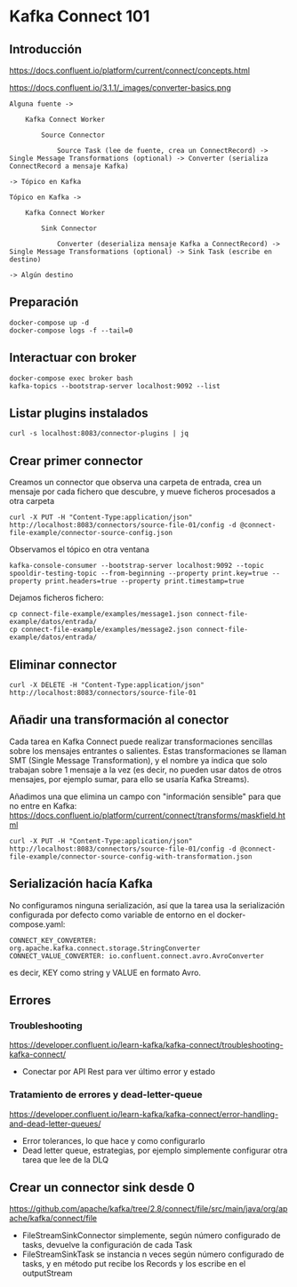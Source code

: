 # Kafka Connect 101

## Introducción

https://docs.confluent.io/platform/current/connect/concepts.html

https://docs.confluent.io/3.1.1/_images/converter-basics.png

```
Alguna fuente ->

    Kafka Connect Worker

        Source Connector

            Source Task (lee de fuente, crea un ConnectRecord) -> Single Message Transformations (optional) -> Converter (serializa ConnectRecord a mensaje Kafka)

-> Tópico en Kafka

Tópico en Kafka ->

    Kafka Connect Worker

        Sink Connector

            Converter (deserializa mensaje Kafka a ConnectRecord) -> Single Message Transformations (optional) -> Sink Task (escribe en destino)

-> Algún destino
```

## Preparación

```
docker-compose up -d
docker-compose logs -f --tail=0
```

## Interactuar con broker

```
docker-compose exec broker bash
kafka-topics --bootstrap-server localhost:9092 --list
```

## Listar plugins instalados

```
curl -s localhost:8083/connector-plugins | jq
```

## Crear primer connector

Creamos un connector que observa una carpeta de entrada, crea un mensaje por cada fichero que descubre, y mueve ficheros procesados a otra carpeta

```
curl -X PUT -H "Content-Type:application/json" http://localhost:8083/connectors/source-file-01/config -d @connect-file-example/connector-source-config.json
```

Observamos el tópico en otra ventana

```
kafka-console-consumer --bootstrap-server localhost:9092 --topic spooldir-testing-topic --from-beginning --property print.key=true --property print.headers=true --property print.timestamp=true
```

Dejamos ficheros fichero:

```
cp connect-file-example/examples/message1.json connect-file-example/datos/entrada/
cp connect-file-example/examples/message2.json connect-file-example/datos/entrada/
```

## Eliminar connector

```
curl -X DELETE -H "Content-Type:application/json" http://localhost:8083/connectors/source-file-01
```

## Añadir una transformación al conector

Cada tarea en Kafka Connect puede realizar transformaciones sencillas sobre los mensajes entrantes o salientes. Estas transformaciones se llaman SMT (Single Message Transformation), y el nombre ya indica que solo trabajan sobre 1 mensaje a la vez (es decir, no pueden usar datos de otros mensajes, por ejemplo sumar, para ello se usaría Kafka Streams).

Añadimos una que elimina un campo con "información sensible" para que no entre en Kafka: https://docs.confluent.io/platform/current/connect/transforms/maskfield.html

```
curl -X PUT -H "Content-Type:application/json" http://localhost:8083/connectors/source-file-01/config -d @connect-file-example/connector-source-config-with-transformation.json
```

## Serialización hacía Kafka

No configuramos ninguna serialización, así que la tarea usa la serialización configurada por defecto como variable de entorno en el docker-compose.yaml:

```
CONNECT_KEY_CONVERTER: org.apache.kafka.connect.storage.StringConverter
CONNECT_VALUE_CONVERTER: io.confluent.connect.avro.AvroConverter
```

es decir, KEY como string y VALUE en formato Avro.

## Errores

### Troubleshooting

https://developer.confluent.io/learn-kafka/kafka-connect/troubleshooting-kafka-connect/

* Conectar por API Rest para ver último error y estado

### Tratamiento de errores y dead-letter-queue

https://developer.confluent.io/learn-kafka/kafka-connect/error-handling-and-dead-letter-queues/

* Error tolerances, lo que hace y como configurarlo
* Dead letter queue, estrategias, por ejemplo simplemente configurar otra tarea que lee de la DLQ

## Crear un connector sink desde 0

https://github.com/apache/kafka/tree/2.8/connect/file/src/main/java/org/apache/kafka/connect/file

* FileStreamSinkConnector simplemente, según número configurado de tasks, devuelve la configuración de cada Task
* FileStreamSinkTask se instancia n veces según número configurado de tasks, y en método put recibe los Records y los escribe en el outputStream